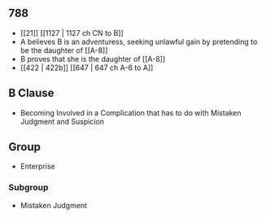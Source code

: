 ## 788
- [[21]] [[1127 | 1127 ch CN to B]] 
- A believes B is an adventuress, seeking unlawful gain by pretending to be the daughter of [[A-8]]
- B proves that she is the daughter of [[A-8]]
- [[422 | 422b]] [[647 | 647 ch A-6 to A]] 

## B Clause
- Becoming Involved in a Complication that has to do with Mistaken Judgment and Suspicion

## Group
- Enterprise

### Subgroup
- Mistaken Judgment

